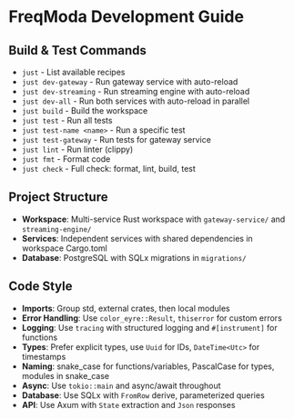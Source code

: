 # FreqModa Development Guide

## Build & Test Commands
- `just` - List available recipes
- `just dev-gateway` - Run gateway service with auto-reload
- `just dev-streaming` - Run streaming engine with auto-reload
- `just dev-all` - Run both services with auto-reload in parallel
- `just build` - Build the workspace
- `just test` - Run all tests
- `just test-name <name>` - Run a specific test
- `just test-gateway` - Run tests for gateway service
- `just lint` - Run linter (clippy)
- `just fmt` - Format code
- `just check` - Full check: format, lint, build, test

## Project Structure
- **Workspace**: Multi-service Rust workspace with `gateway-service/` and `streaming-engine/`
- **Services**: Independent services with shared dependencies in workspace Cargo.toml
- **Database**: PostgreSQL with SQLx migrations in `migrations/`

## Code Style
- **Imports**: Group std, external crates, then local modules
- **Error Handling**: Use `color_eyre::Result`, `thiserror` for custom errors
- **Logging**: Use `tracing` with structured logging and `#[instrument]` for functions
- **Types**: Prefer explicit types, use `Uuid` for IDs, `DateTime<Utc>` for timestamps
- **Naming**: snake_case for functions/variables, PascalCase for types, modules in snake_case
- **Async**: Use `tokio::main` and async/await throughout
- **Database**: Use SQLx with `FromRow` derive, parameterized queries
- **API**: Use Axum with `State` extraction and `Json` responses
